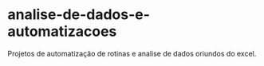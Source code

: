 # analise-de-dados-e-automatizacoes
Projetos de automatização de rotinas e analise de dados oriundos do excel.

